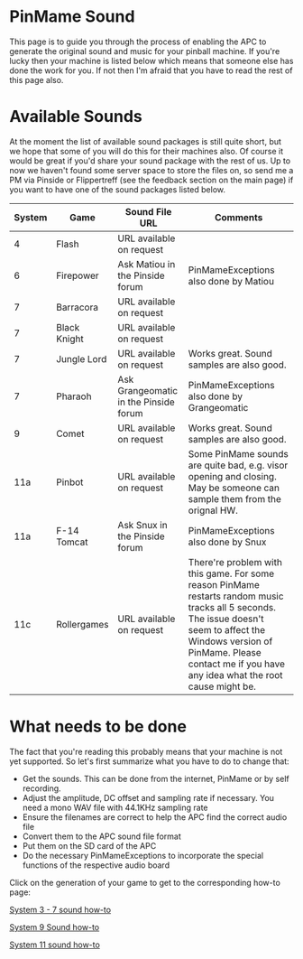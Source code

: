 # PinMame Sound

This page is to guide you through the process of enabling the APC to generate the original sound and music for your pinball machine. 
If you're lucky then your machine is listed below which means that someone else has done the work for you. If not then I'm afraid that you have to read the rest of this page also.

# Available Sounds

At the moment the list of available sound packages is still quite short, but we hope that some of you will do this for their machines also. Of course it would be great if you'd share your sound package with the rest of us. Up to now we haven't found some server space to store the files on, so send me a PM via Pinside or Flippertreff (see the feedback section on the main page) if you want to have one of the sound packages listed below.

|System|Game| Sound File URL|Comments|
|--|--|--|--|
|4|Flash| URL available on request| |
|6|Firepower| Ask Matiou in the Pinside forum | PinMameExceptions also done by Matiou |
|7|Barracora| URL available on request| |
|7|Black Knight| URL available on request| |
|7|Jungle Lord| URL available on request| Works great. Sound samples are also good. |
|7|Pharaoh| Ask Grangeomatic in the Pinside forum| PinMameExceptions also done by Grangeomatic |
|9|Comet|URL available on request| Works great. Sound samples are also good. |
|11a|Pinbot| URL available on request| Some PinMame sounds are quite bad, e.g. visor opening and closing. May be someone can sample them from the orignal HW.|
|11a|F-14 Tomcat| Ask Snux in the Pinside forum | PinMameExceptions also done by Snux |
|11c|Rollergames| URL available on request| There're problem with this game. For some reason PinMame restarts random music tracks all 5 seconds. The issue doesn't seem to affect the Windows version of PinMame. Please contact me if you have any idea what the root cause might be. |

# What needs to be done

The fact that you're reading this probably means that your machine is not yet supported. So let's first summarize what you have to do to change that:

* Get the sounds. This can be done from the internet, PinMame or by self recording.
* Adjust the amplitude, DC offset and sampling rate if necessary. You need a mono WAV file with 44.1KHz sampling rate
* Ensure the filenames are correct to help the APC find the correct audio file
* Convert them to the APC sound file format
* Put them on the SD card of the APC
* Do the necessary PinMameExceptions to incorporate the special functions of the respective audio board

Click on the generation of your game to get to the corresponding how-to page:

[System 3 - 7 sound how-to](https://github.com/AmokSolderer/APC/blob/V01.00/DOC/PinMameSound_3_7.md)

[System 9 Sound how-to](https://github.com/AmokSolderer/APC/blob/V01.00/DOC/PinMameSound_9.md)

[System 11 sound how-to](https://github.com/AmokSolderer/APC/blob/V01.00/DOC/PinMameSound_11.md)
